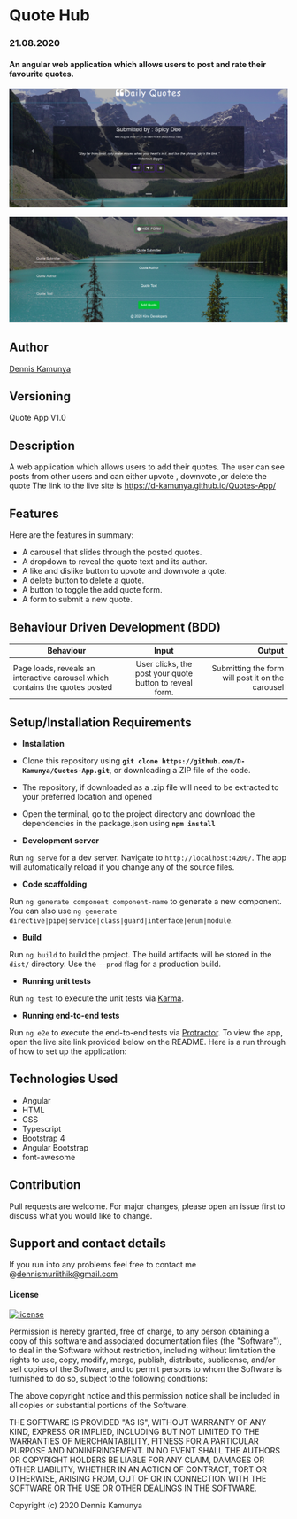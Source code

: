 # Quote Hub
### 21.08.2020
####  An angular web application which allows users to post and rate their favourite quotes.
![alt text](src/assets/scs/app1.png)

![alt text](src/assets/scs/app2.png)
## Author
[Dennis Kamunya](https://github.com/D-Kamunya)

## Versioning
Quote App V1.0

## Description
A web application which allows users to add their quotes. The user can see posts from other users and can either upvote , downvote ,or delete the quote
The link to the live site is https://d-kamunya.github.io/Quotes-App/
## Features
Here are the features in summary:
* A carousel that slides through the posted quotes.
* A dropdown to reveal the quote text and its author.
* A like and dislike button to upvote and downvote a qote.
* A delete button to delete a quote.
* A button to toggle the add quote form.
* A form to submit a new quote.

## Behaviour Driven Development (BDD)
|Behaviour 	           |    Input 	                 |       Output          |
|----------------------------------------------|:-----------------------------------:|-----------------------------:|       
|Page loads, reveals an interactive carousel which contains the quotes posted                         |   User clicks, the post your quote button to reveal form.             |Submitting the form will post it on the carousel    |                       |

## Setup/Installation Requirements
* **Installation**

* Clone this repository using **`git clone https://github.com/D-Kamunya/Quotes-App.git`**, or downloading a ZIP file of the code.
* The repository, if downloaded as a .zip file will need to be extracted to your preferred location and opened
* Open the terminal, go to the project directory and download the dependencies in the package.json using **`npm install`**

* **Development server**

Run `ng serve` for a dev server. Navigate to `http://localhost:4200/`. The app will automatically reload if you change any of the source files.

* **Code scaffolding**

Run `ng generate component component-name` to generate a new component. You can also use `ng generate directive|pipe|service|class|guard|interface|enum|module`.

* **Build**

Run `ng build` to build the project. The build artifacts will be stored in the `dist/` directory. Use the `--prod` flag for a production build.

* **Running unit tests**

Run `ng test` to execute the unit tests via [Karma](https://karma-runner.github.io).

* **Running end-to-end tests**

Run `ng e2e` to execute the end-to-end tests via [Protractor](http://www.protractortest.org/).
To view the app, open the live site link provided below on the README.
Here is a run through of how to set up the application:

## Technologies Used
* Angular
* HTML  
* CSS
* Typescript
* Bootstrap 4
* Angular Bootstrap
* font-awesome

## Contribution
Pull requests are welcome. For major changes, please open an issue first to discuss what you would like to change.
## Support and contact details
If you run into any problems feel free to contact me @dennismuriithik@gmail.com
#### License
[![license](https://img.shields.io/github/license/DAVFoundation/captain-n3m0.svg?style=flat-square)](https://github.com/DAVFoundation/captain-n3m0/blob/master/LICENSE)

Permission is hereby granted, free of charge, to any person obtaining a copy of this software and associated documentation files (the "Software"), to deal in the Software without restriction, including without limitation the rights to use, copy, modify, merge, publish, distribute, sublicense, and/or sell copies of the Software, and to permit persons to whom the Software is furnished to do so, subject to the following conditions:

The above copyright notice and this permission notice shall be included in all copies or substantial portions of the Software.

THE SOFTWARE IS PROVIDED "AS IS", WITHOUT WARRANTY OF ANY KIND, EXPRESS OR IMPLIED, INCLUDING BUT NOT LIMITED TO THE WARRANTIES OF MERCHANTABILITY, FITNESS FOR A PARTICULAR PURPOSE AND NONINFRINGEMENT. IN NO EVENT SHALL THE AUTHORS OR COPYRIGHT HOLDERS BE LIABLE FOR ANY CLAIM, DAMAGES OR OTHER LIABILITY, WHETHER IN AN ACTION OF CONTRACT, TORT OR OTHERWISE, ARISING FROM, OUT OF OR IN CONNECTION WITH THE SOFTWARE OR THE USE OR OTHER DEALINGS IN THE SOFTWARE.

Copyright (c) 2020 Dennis Kamunya

